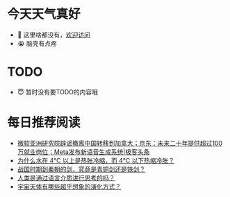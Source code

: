 # 今天天气真好
- 👋 这里啥都没有，[欢迎访问](https://zhangfeng-ola.github.io/)
- 😭 脑壳有点疼
<!---
- 👀 I’m interested in ...
- 🌱 I’m currently learning ...
- 💞️ I’m looking to collaborate on ...
- 📫 How to reach me ...
- 😇 I'm doing something ...

--->

# TODO 
- 😇 暂时没有要TODO的内容哦

<!---
zhangfeng-ola/zhangfeng-ola is a ✨ special ✨ repository because its `README.md` (this file) appears on your GitHub profile.
You can click the Preview link to take a look at your changes.
--->

# 每日推荐阅读
<!-- BLOG-POST-LIST:START -->
- [微软亚洲研究院辟谣撤离中国转移到加拿大；京东：未来二十年提供超过100万就业岗位；Meta发布新语音生成系统|极客头条](https://blog.csdn.net/weixin_39786569/article/details/131281185)
- [为什么水在 4℃ 以上是热胀冷缩，而 4℃ 以下热缩冷胀？](https://daily.zhihu.com/story/9762864)
- [战国时期到秦朝的剑，究竟是青铜剑还是铁剑？](https://daily.zhihu.com/story/9762843)
- [人类是通过语言介质进行思考的吗？](https://daily.zhihu.com/story/9762849)
- [宇宙天体有哪些超乎想象的演化方式？](https://daily.zhihu.com/story/9762855)
<!-- BLOG-POST-LIST:END -->
